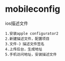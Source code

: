 # mobileconfig
ios描述文件

```
1.安装apple configurator2
2.新建描述文件，配置项目
3.文件-》描述文件签名
4.上传后台，生成地址
5.手机访问地址，安装描述文件
```
